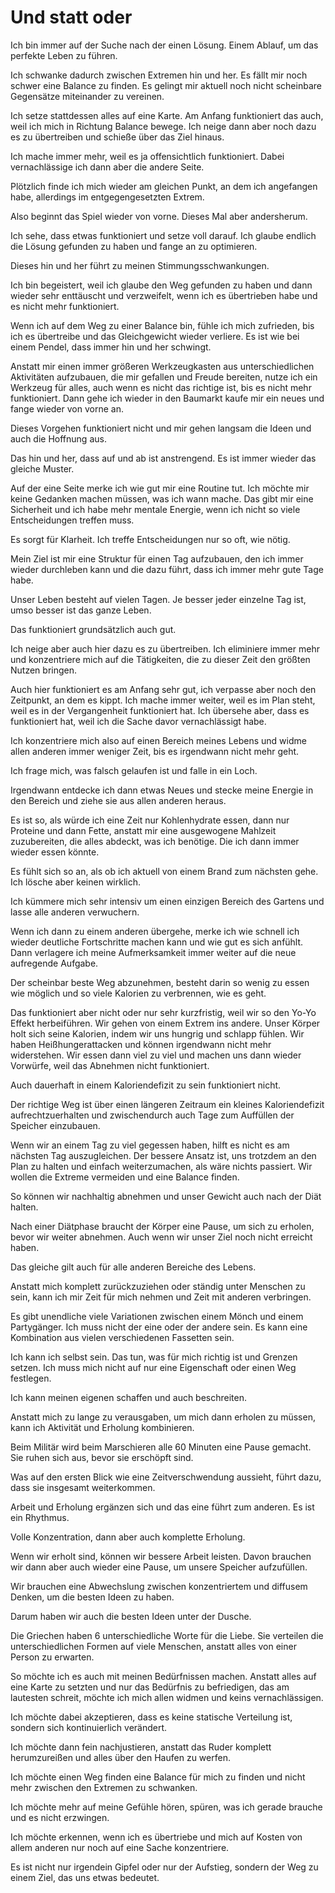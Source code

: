 # Und statt oder

Ich bin immer auf der Suche nach der einen Lösung. Einem Ablauf, um das perfekte Leben zu führen. 

Ich schwanke dadurch zwischen Extremen hin und her. Es fällt mir noch schwer eine Balance zu finden. Es gelingt mir aktuell noch nicht scheinbare Gegensätze miteinander zu vereinen.

Ich setze stattdessen alles auf eine Karte. Am Anfang funktioniert das auch, weil ich mich in Richtung Balance bewege. Ich neige dann aber noch dazu es zu übertreiben und schieße über das Ziel hinaus. 

Ich mache immer mehr, weil es ja offensichtlich funktioniert. Dabei vernachlässige ich dann aber die andere Seite.

Plötzlich finde ich mich wieder am gleichen Punkt, an dem ich angefangen habe, allerdings im entgegengesetzten Extrem. 

Also beginnt das Spiel wieder von vorne. Dieses Mal aber andersherum.

Ich sehe, dass etwas funktioniert und setze voll darauf. Ich glaube endlich die Lösung gefunden zu haben und fange an zu optimieren.

Dieses hin und her führt zu meinen Stimmungsschwankungen.

Ich bin begeistert, weil ich glaube den Weg gefunden zu haben und dann wieder sehr enttäuscht und verzweifelt, wenn ich es übertrieben habe und es nicht mehr funktioniert.

Wenn ich auf dem Weg zu einer Balance bin, fühle ich mich zufrieden, bis ich es übertreibe und das Gleichgewicht wieder verliere. Es ist wie bei einem Pendel, dass immer hin und her schwingt.

Anstatt mir einen immer größeren Werkzeugkasten aus unterschiedlichen Aktivitäten aufzubauen, die mir gefallen und Freude bereiten, nutze ich ein Werkzeug für alles, auch wenn es nicht das richtige ist, bis es nicht mehr funktioniert. Dann gehe ich wieder in den Baumarkt kaufe mir ein neues und fange wieder von vorne an.

Dieses Vorgehen funktioniert nicht und mir gehen langsam die Ideen und auch die Hoffnung aus. 

Das hin und her, dass auf und ab ist anstrengend. Es ist immer wieder das gleiche Muster.

Auf der eine Seite merke ich wie gut mir eine Routine tut. Ich möchte mir keine Gedanken machen müssen, was ich wann mache. Das gibt mir eine Sicherheit und ich habe mehr mentale Energie, wenn ich nicht so viele Entscheidungen treffen muss.

Es sorgt für Klarheit. Ich treffe Entscheidungen nur so oft, wie nötig.

Mein Ziel ist mir eine Struktur für einen Tag aufzubauen, den ich immer wieder durchleben kann und die dazu führt, dass ich immer mehr gute Tage habe.

Unser Leben besteht auf vielen Tagen. Je besser jeder einzelne Tag ist, umso besser ist das ganze Leben.

Das funktioniert grundsätzlich auch gut.

Ich neige aber auch hier dazu es zu übertreiben. Ich eliminiere immer mehr und konzentriere mich auf die Tätigkeiten, die zu dieser Zeit den größten Nutzen bringen.

Auch hier funktioniert es am Anfang sehr gut, ich verpasse aber noch den Zeitpunkt, an dem es kippt. Ich mache immer weiter, weil es im Plan steht, weil es in der Vergangenheit funktioniert hat. Ich übersehe aber, dass es funktioniert hat, weil ich die Sache davor vernachlässigt habe.

Ich konzentriere mich also auf einen Bereich meines Lebens und widme allen anderen immer weniger Zeit, bis es irgendwann nicht mehr geht.

Ich frage mich, was falsch gelaufen ist und falle in ein Loch.

Irgendwann entdecke ich dann etwas Neues und stecke meine Energie in den Bereich und ziehe sie aus allen anderen heraus.

Es ist so, als würde ich eine Zeit nur Kohlenhydrate essen, dann nur Proteine und dann Fette, anstatt mir eine ausgewogene Mahlzeit zuzubereiten, die alles abdeckt, was ich benötige. Die ich dann immer wieder essen könnte.

Es fühlt sich so an, als ob ich aktuell von einem Brand zum nächsten gehe. Ich lösche aber keinen wirklich. 

Ich kümmere mich sehr intensiv um einen einzigen Bereich des Gartens und lasse alle anderen verwuchern.

Wenn ich dann zu einem anderen übergehe, merke ich wie schnell ich wieder deutliche Fortschritte machen kann und wie gut es sich anfühlt. Dann verlagere ich meine Aufmerksamkeit immer weiter auf die neue aufregende Aufgabe. 

Der scheinbar beste Weg abzunehmen, besteht darin so wenig zu essen wie möglich und so viele Kalorien zu verbrennen, wie es geht.

Das funktioniert aber nicht oder nur sehr kurzfristig, weil wir so den Yo-Yo Effekt herbeiführen. Wir gehen von einem Extrem ins andere. Unser Körper holt sich seine Kalorien, indem wir uns hungrig und schlapp fühlen. Wir haben Heißhungerattacken und können irgendwann nicht mehr widerstehen. Wir essen dann viel zu viel und machen uns dann wieder Vorwürfe, weil das Abnehmen nicht funktioniert.

Auch dauerhaft in einem Kaloriendefizit zu sein funktioniert nicht. 

Der richtige Weg ist über einen längeren Zeitraum ein kleines Kaloriendefizit aufrechtzuerhalten und zwischendurch auch Tage zum Auffüllen der Speicher einzubauen. 

Wenn wir an einem Tag zu viel gegessen haben, hilft es nicht es am nächsten Tag auszugleichen. Der bessere Ansatz ist, uns trotzdem an den Plan zu halten und einfach weiterzumachen, als wäre nichts passiert. Wir wollen die Extreme vermeiden und eine Balance finden.

So können wir nachhaltig abnehmen und unser Gewicht auch nach der Diät halten.

Nach einer Diätphase braucht der Körper eine Pause, um sich zu erholen, bevor wir weiter abnehmen. Auch wenn wir unser Ziel noch nicht erreicht haben.

Das gleiche gilt auch für alle anderen Bereiche des Lebens.

Anstatt mich komplett zurückzuziehen oder ständig unter Menschen zu sein, kann ich mir Zeit für mich nehmen und Zeit mit anderen verbringen.

Es gibt unendliche viele Variationen zwischen einem Mönch und einem Partygänger. Ich muss nicht der eine oder der andere sein. Es kann eine Kombination aus vielen verschiedenen Fassetten sein.

Ich kann ich selbst sein. Das tun, was für mich richtig ist und Grenzen setzen. Ich muss mich nicht auf nur eine Eigenschaft oder einen Weg festlegen.

Ich kann meinen eigenen schaffen und auch beschreiten.

Anstatt mich zu lange zu verausgaben, um mich dann erholen zu müssen, kann ich Aktivität und Erholung kombinieren.

Beim Militär wird beim Marschieren alle 60 Minuten eine Pause gemacht. Sie ruhen sich aus, bevor sie erschöpft sind. 

Was auf den ersten Blick wie eine Zeitverschwendung aussieht, führt dazu, dass sie insgesamt weiterkommen.

Arbeit und Erholung ergänzen sich und das eine führt zum anderen. Es ist ein Rhythmus.

Volle Konzentration, dann aber auch komplette Erholung.

Wenn wir erholt sind, können wir bessere Arbeit leisten. Davon brauchen wir dann aber auch wieder eine Pause, um unsere Speicher aufzufüllen.

Wir brauchen eine Abwechslung zwischen konzentriertem und diffusem Denken, um die besten Ideen zu haben.

Darum haben wir auch die besten Ideen unter der Dusche.

Die Griechen haben 6 unterschiedliche Worte für die Liebe. Sie verteilen die unterschiedlichen Formen auf viele Menschen, anstatt alles von einer Person zu erwarten.

So möchte ich es auch mit meinen Bedürfnissen machen. Anstatt alles auf eine Karte zu setzten und nur das Bedürfnis zu befriedigen, das am lautesten schreit, möchte ich mich allen widmen und keins vernachlässigen.

Ich möchte dabei akzeptieren, dass es keine statische Verteilung ist, sondern sich kontinuierlich verändert. 

Ich möchte dann fein nachjustieren, anstatt das Ruder komplett herumzureißen und alles über den Haufen zu werfen.

Ich möchte einen Weg finden eine Balance für mich zu finden und nicht mehr zwischen den Extremen zu schwanken.

Ich möchte mehr auf meine Gefühle hören, spüren, was ich gerade brauche und es nicht erzwingen.

Ich möchte erkennen, wenn ich es übertriebe und mich auf Kosten von allem anderen nur noch auf eine Sache konzentriere.

Es ist nicht nur irgendein Gipfel oder nur der Aufstieg, sondern der Weg zu einem Ziel, das uns etwas bedeutet.
